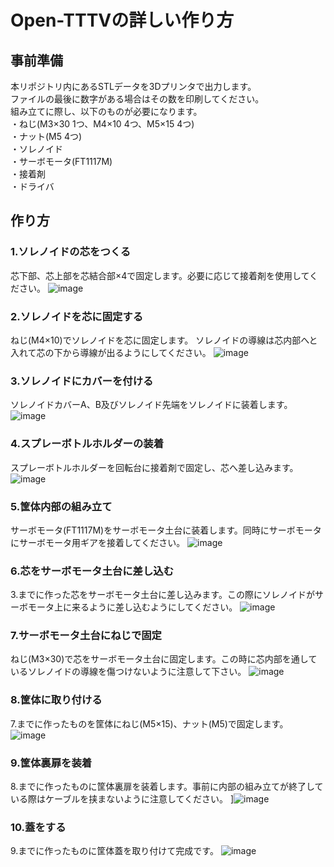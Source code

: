# Open-TTTVの詳しい作り方

## 事前準備
本リポジトリ内にあるSTLデータを3Dプリンタで出力します。<br>
ファイルの最後に数字がある場合はその数を印刷してください。<br>
組み立てに際し、以下のものが必要になります。<br>
・ねじ(M3×30 1つ、M4×10 4つ、M5×15 4つ)<br>
・ナット(M5 4つ)<br>
・ソレノイド<br>
・サーボモータ(FT1117M)<br>
・接着剤<br>
・ドライバ<br>
## 作り方
### 1.ソレノイドの芯をつくる
芯下部、芯上部を芯結合部×4で固定します。必要に応じて接着剤を使用してください。 
![image](https://github.com/MiyashitaLab/Open-TTTV/assets/75302406/1b621ca2-0bef-45d8-8b20-fcbd48d26a6f)
### 2.ソレノイドを芯に固定する
ねじ(M4×10)でソレノイドを芯に固定します。 ソレノイドの導線は芯内部へと入れて芯の下から導線が出るようにしてください。
![image](https://github.com/MiyashitaLab/Open-TTTV/assets/75302406/de157ec8-b5c0-4d6f-9789-231adc1deee6)

### 3.ソレノイドにカバーを付ける
ソレノイドカバーA、B及びソレノイド先端をソレノイドに装着します。
![image](https://github.com/MiyashitaLab/Open-TTTV/assets/75302406/11f6f4f8-f735-4239-8e79-9aefe8870bba)

### 4.スプレーボトルホルダーの装着
スプレーボトルホルダーを回転台に接着剤で固定し、芯へ差し込みます。
![image](https://github.com/MiyashitaLab/Open-TTTV/assets/75302406/2c1ba734-8563-4cfd-ab94-3dfbe270f3f8)

### 5.筐体内部の組み立て
サーボモータ(FT1117M)をサーボモータ土台に装着します。同時にサーボモータにサーボモータ用ギアを接着してください。
![image](https://github.com/MiyashitaLab/Open-TTTV/assets/75302406/779740e2-8431-4e7e-90ef-72e2fbb31064)

### 6.芯をサーボモータ土台に差し込む
3.までに作った芯をサーボモータ土台に差し込みます。この際にソレノイドがサーボモータ上に来るように差し込むようにしてください。
![image](https://github.com/MiyashitaLab/Open-TTTV/assets/75302406/697a40a6-f846-4ada-aa18-7a1fd50117eb)

### 7.サーボモータ土台にねじで固定
ねじ(M3×30)で芯をサーボモータ土台に固定します。この時に芯内部を通しているソレノイドの導線を傷つけないように注意して下さい。
![image](https://github.com/MiyashitaLab/Open-TTTV/assets/75302406/7af69f18-211c-4332-9550-9eb7cc5c22d0)

### 8.筐体に取り付ける
7.までに作ったものを筐体にねじ(M5×15)、ナット(M5)で固定します。
![image](https://github.com/MiyashitaLab/Open-TTTV/assets/75302406/e3b4d93c-5cd7-40cb-93d7-22fc7af68df8)

### 9.筐体裏扉を装着
8.までに作ったものに筐体裏扉を装着します。事前に内部の組み立てが終了している際はケーブルを挟まないように注意してください。
]![image](https://github.com/MiyashitaLab/Open-TTTV/assets/75302406/b624fc19-716e-4d75-ac4e-e07297c0a0aa)

### 10.蓋をする
9.までに作ったものに筐体蓋を取り付けて完成です。
![image](https://github.com/MiyashitaLab/Open-TTTV/assets/75302406/b98a16d2-6d73-425a-bff8-a9e071c99af0)



